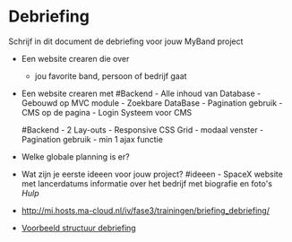 # Debriefing

Schrijf in dit document de debriefing voor jouw MyBand project

* Een website crearen die over
    - jou favorite band, persoon of bedrijf gaat

* Een website crearen met
    #Backend
      - Alle inhoud van Database
      - Gebouwd op MVC module
      - Zoekbare DataBase
      - Pagination gebruik
      - CMS op de pagina
      - Login Systeem voor CMS
     
     #Backend
           - 2 Lay-outs
           - Responsive CSS Grid
           - modaal venster
           - Pagination gebruik
           - min 1 ajax functie
           
* Welke globale planning is er?

* Wat zijn je eerste ideeen voor jouw project?
    #ideeen
          - SpaceX website met lancerdatums informatie over 
          het bedrijf met biografie en foto's
*Hulp*
* http://mi.hosts.ma-cloud.nl/iv/fase3/trainingen/briefing_debriefing/
* [Voorbeeld structuur debriefing](http://members.quicknet.nl/p.devries1/OpzetDebriefing.pdf)
